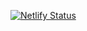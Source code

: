 [![Netlify Status](https://api.netlify.com/api/v1/badges/e7ca9d25-144b-4e71-83bc-73dd8c7b52e3/deploy-status)](https://app.netlify.com/sites/emut-891fce/deploys)
